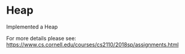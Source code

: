 # Heap
Implemented a Heap 

For more details please see: https://www.cs.cornell.edu/courses/cs2110/2018sp/assignments.html
